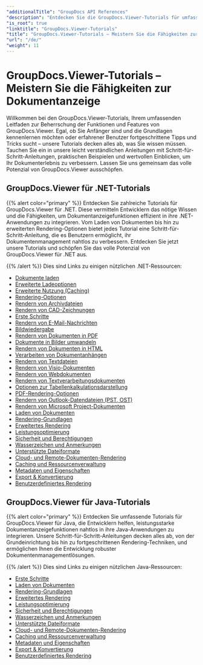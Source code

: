 ```yaml
---
"additionalTitle": "GroupDocs API References"
"description": "Entdecken Sie die GroupDocs.Viewer-Tutorials für umfassende Anleitungen zur Optimierung der Dokumentanzeigefunktionen. Schöpfen Sie noch heute das volle Potenzial aus!"
"is_root": true
"linktitle": "GroupDocs.Viewer-Tutorials"
"title": "GroupDocs.Viewer-Tutorials – Meistern Sie die Fähigkeiten zur Dokumentanzeige"
"url": "/de/"
"weight": 11
---
```


# GroupDocs.Viewer-Tutorials – Meistern Sie die Fähigkeiten zur Dokumentanzeige
Willkommen bei den GroupDocs.Viewer-Tutorials, Ihrem umfassenden Leitfaden zur Beherrschung der Funktionen und Features von GroupDocs.Viewer. Egal, ob Sie Anfänger sind und die Grundlagen kennenlernen möchten oder erfahrener Benutzer fortgeschrittene Tipps und Tricks sucht – unsere Tutorials decken alles ab, was Sie wissen müssen. Tauchen Sie ein in unsere leicht verständlichen Anleitungen mit Schritt-für-Schritt-Anleitungen, praktischen Beispielen und wertvollen Einblicken, um Ihr Dokumenterlebnis zu verbessern. Lassen Sie uns gemeinsam das volle Potenzial von GroupDocs.Viewer ausschöpfen.

## GroupDocs.Viewer für .NET-Tutorials

{{% alert color="primary" %}}
Entdecken Sie zahlreiche Tutorials für GroupDocs.Viewer für .NET. Diese vermitteln Entwicklern das nötige Wissen und die Fähigkeiten, um Dokumentanzeigefunktionen effizient in ihre .NET-Anwendungen zu integrieren. Vom Laden von Dokumenten bis hin zu erweiterten Rendering-Optionen bietet jedes Tutorial eine Schritt-für-Schritt-Anleitung, die es Benutzern ermöglicht, ihr Dokumentenmanagement nahtlos zu verbessern. Entdecken Sie jetzt unsere Tutorials und schöpfen Sie das volle Potenzial von GroupDocs.Viewer für .NET aus.

{{% /alert %}}
Dies sind Links zu einigen nützlichen .NET-Ressourcen:
 
- [Dokumente laden](./net/loading-documents/)
- [Erweiterte Ladeoptionen](./net/advanced-loading/)
- [Erweiterte Nutzung (Caching)](./net/advanced-usage-caching/)
- [Rendering-Optionen](./net/rendering-options/)
- [Rendern von Archivdateien](./net/rendering-archive-files/)
- [Rendern von CAD-Zeichnungen](./net/rendering-cad-drawings/)
- [Erste Schritte](./net/getting-started/)
- [Rendern von E-Mail-Nachrichten](./net/rendering-email-messages/)
- [Bildwiedergabe](./net/image-rendering/)
- [Rendern von Dokumenten in PDF](./net/rendering-documents-pdf/)
- [Dokumente in Bilder umwandeln](./net/rendering-documents-images/)
- [Rendern von Dokumenten in HTML](./net/rendering-documents-html/)
- [Verarbeiten von Dokumentanhängen](./net/processing-document-attachments/)
- [Rendern von Textdateien](./net/rendering-text-files/)
- [Rendern von Visio-Dokumenten](./net/rendering-visio-documents/)
- [Rendern von Webdokumenten](./net/rendering-web-documents/)
- [Rendern von Textverarbeitungsdokumenten](./net/rendering-word-processing-documents/)
- [Optionen zur Tabellenkalkulationsdarstellung](./net/spreadsheet-rendering-options/)
- [PDF-Rendering-Optionen](./net/pdf-rendering-options/)
- [Rendern von Outlook-Datendateien (PST, OST)](./net/rendering-outlook-data-files/)
- [Rendern von Microsoft Project-Dokumenten](./net/rendering-ms-project-documents/)
- [Laden von Dokumenten](./net/document-loading/)
- [Rendering-Grundlagen](./net/rendering-basics/)
- [Erweitertes Rendering](./net/advanced-rendering/)
- [Leistungsoptimierung](./net/performance-optimization/)
- [Sicherheit und Berechtigungen](./net/security-permissions/)
- [Wasserzeichen und Anmerkungen](./net/watermarks-annotations/)
- [Unterstützte Dateiformate](./net/file-formats-support/)
- [Cloud- und Remote-Dokumenten-Rendering](./net/cloud-remote-document-rendering/)
- [Caching und Ressourcenverwaltung](./net/caching-resource-management/)
- [Metadaten und Eigenschaften](./net/metadata-properties/)
- [Export & Konvertierung](./net/export-conversion/)
- [Benutzerdefiniertes Rendering](./net/custom-rendering/)

## GroupDocs.Viewer für Java-Tutorials

{{% alert color="primary" %}}
Entdecken Sie umfassende Tutorials für GroupDocs.Viewer für Java, die Entwicklern helfen, leistungsstarke Dokumentanzeigefunktionen nahtlos in ihre Java-Anwendungen zu integrieren. Unsere Schritt-für-Schritt-Anleitungen decken alles ab, von der Grundeinrichtung bis hin zu fortgeschrittenen Rendering-Techniken, und ermöglichen Ihnen die Entwicklung robuster Dokumentenmanagementlösungen.

{{% /alert %}}
Dies sind Links zu einigen nützlichen Java-Ressourcen:

- [Erste Schritte](./java/getting-started/)
- [Laden von Dokumenten](./java/document-loading/)
- [Rendering-Grundlagen](./java/rendering-basics/)
- [Erweitertes Rendering](./java/advanced-rendering/)
- [Leistungsoptimierung](./java/performance-optimization/)
- [Sicherheit und Berechtigungen](./java/security-permissions/)
- [Wasserzeichen und Anmerkungen](./java/watermarks-annotations/)
- [Unterstützte Dateiformate](./java/file-formats-support/)
- [Cloud- und Remote-Dokumenten-Rendering](./java/cloud-remote-document-rendering/)
- [Caching und Ressourcenverwaltung](./java/caching-resource-management/)
- [Metadaten und Eigenschaften](./java/metadata-properties/)
- [Export & Konvertierung](./java/export-conversion/)
- [Benutzerdefiniertes Rendering](./java/custom-rendering/)